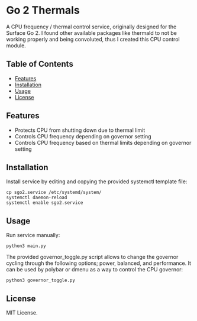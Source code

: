 # Go 2 Thermals

A CPU frequency / thermal control service, originally designed for the Surface Go 2. I found other available packages like thermald to not be working properly and being convoluted, thus I created this CPU control module. 

## Table of Contents
- [Features](#features)
- [Installation](#installation)
- [Usage](#usage)
- [License](#license)

## Features
- Protects CPU from shutting down due to thermal limit
- Controls CPU frequency depending on governor setting
- Controls CPU frequency based on thermal limits depending on governor setting

## Installation
Install service by editing and copying the provided systemctl template file:
```
cp sgo2.service /etc/systemd/system/
systemctl daemon-reload
systemctl enable sgo2.service
```

## Usage
Run service manually:
```
python3 main.py
```


The provided governor_toggle.py script allows to change the governor cycling through the following options; power, balanced, and performance. It can be used by polybar or dmenu as a way to control the CPU governor:
```
python3 governor_toggle.py
```

## License
MIT License.
